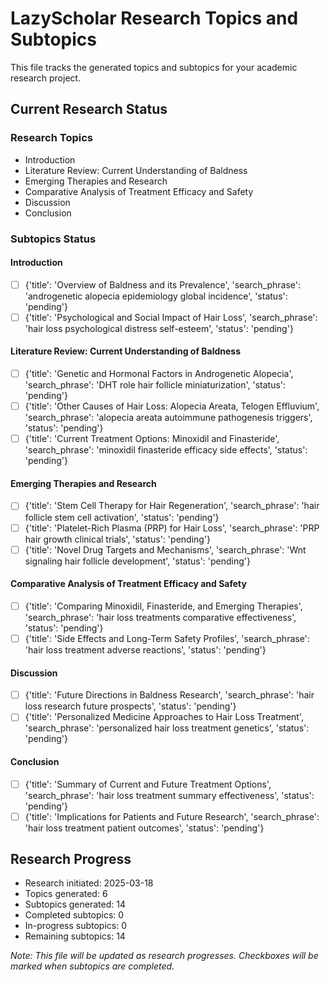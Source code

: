 # LazyScholar Research Topics and Subtopics

This file tracks the generated topics and subtopics for your academic research project.

## Current Research Status

### Research Topics
- Introduction
- Literature Review: Current Understanding of Baldness
- Emerging Therapies and Research
- Comparative Analysis of Treatment Efficacy and Safety
- Discussion
- Conclusion

### Subtopics Status

#### Introduction
- [ ] {'title': 'Overview of Baldness and its Prevalence', 'search_phrase': 'androgenetic alopecia epidemiology global incidence', 'status': 'pending'}
- [ ] {'title': 'Psychological and Social Impact of Hair Loss', 'search_phrase': 'hair loss psychological distress self-esteem', 'status': 'pending'}

#### Literature Review: Current Understanding of Baldness
- [ ] {'title': 'Genetic and Hormonal Factors in Androgenetic Alopecia', 'search_phrase': 'DHT role hair follicle miniaturization', 'status': 'pending'}
- [ ] {'title': 'Other Causes of Hair Loss: Alopecia Areata, Telogen Effluvium', 'search_phrase': 'alopecia areata autoimmune pathogenesis triggers', 'status': 'pending'}
- [ ] {'title': 'Current Treatment Options: Minoxidil and Finasteride', 'search_phrase': 'minoxidil finasteride efficacy side effects', 'status': 'pending'}

#### Emerging Therapies and Research
- [ ] {'title': 'Stem Cell Therapy for Hair Regeneration', 'search_phrase': 'hair follicle stem cell activation', 'status': 'pending'}
- [ ] {'title': 'Platelet-Rich Plasma (PRP) for Hair Loss', 'search_phrase': 'PRP hair growth clinical trials', 'status': 'pending'}
- [ ] {'title': 'Novel Drug Targets and Mechanisms', 'search_phrase': 'Wnt signaling hair follicle development', 'status': 'pending'}

#### Comparative Analysis of Treatment Efficacy and Safety
- [ ] {'title': 'Comparing Minoxidil, Finasteride, and Emerging Therapies', 'search_phrase': 'hair loss treatments comparative effectiveness', 'status': 'pending'}
- [ ] {'title': 'Side Effects and Long-Term Safety Profiles', 'search_phrase': 'hair loss treatment adverse reactions', 'status': 'pending'}

#### Discussion
- [ ] {'title': 'Future Directions in Baldness Research', 'search_phrase': 'hair loss research future prospects', 'status': 'pending'}
- [ ] {'title': 'Personalized Medicine Approaches to Hair Loss Treatment', 'search_phrase': 'personalized hair loss treatment genetics', 'status': 'pending'}

#### Conclusion
- [ ] {'title': 'Summary of Current and Future Treatment Options', 'search_phrase': 'hair loss treatment summary effectiveness', 'status': 'pending'}
- [ ] {'title': 'Implications for Patients and Future Research', 'search_phrase': 'hair loss treatment patient outcomes', 'status': 'pending'}

## Research Progress
- Research initiated: 2025-03-18
- Topics generated: 6
- Subtopics generated: 14
- Completed subtopics: 0
- In-progress subtopics: 0
- Remaining subtopics: 14

*Note: This file will be updated as research progresses. Checkboxes will be marked when subtopics are completed.*
